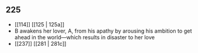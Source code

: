 ## 225
- [[114]] [[125 | 125a]] 
- B awakens her lover, A, from his apathy by arousing his ambition to get ahead in the world—which results in disaster to her love
- [[237]] [[281 | 281c]] 

